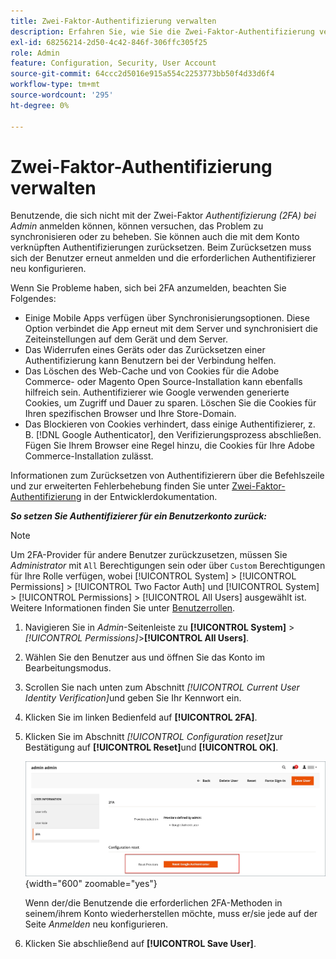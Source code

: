 ```yaml
---
title: Zwei-Faktor-Authentifizierung verwalten
description: Erfahren Sie, wie Sie die Zwei-Faktor-Authentifizierung verwalten und die Authentifizierer für Admin-Benutzer zurücksetzen.
exl-id: 68256214-2d50-4c42-846f-306ffc305f25
role: Admin
feature: Configuration, Security, User Account
source-git-commit: 64ccc2d5016e915a554c2253773bb50f4d33d6f4
workflow-type: tm+mt
source-wordcount: '295'
ht-degree: 0%

---
```


# Zwei-Faktor-Authentifizierung verwalten

Benutzende, die sich nicht mit der Zwei-Faktor _Authentifizierung (2FA) bei Admin_ anmelden können, können versuchen, das Problem zu synchronisieren oder zu beheben. Sie können auch die mit dem Konto verknüpften Authentifizierungen zurücksetzen. Beim Zurücksetzen muss sich der Benutzer erneut anmelden und die erforderlichen Authentifizierer neu konfigurieren.

Wenn Sie Probleme haben, sich bei 2FA anzumelden, beachten Sie Folgendes:

- Einige Mobile Apps verfügen über Synchronisierungsoptionen. Diese Option verbindet die App erneut mit dem Server und synchronisiert die Zeiteinstellungen auf dem Gerät und dem Server.
- Das Widerrufen eines Geräts oder das Zurücksetzen einer Authentifizierung kann Benutzern bei der Verbindung helfen.
- Das Löschen des Web-Cache und von Cookies für die Adobe Commerce- oder Magento Open Source-Installation kann ebenfalls hilfreich sein. Authentifizierer wie Google verwenden generierte Cookies, um Zugriff und Dauer zu sparen. Löschen Sie die Cookies für Ihren spezifischen Browser und Ihre Store-Domain.
- Das Blockieren von Cookies verhindert, dass einige Authentifizierer, z. B. [!DNL Google Authenticator], den Verifizierungsprozess abschließen. Fügen Sie Ihrem Browser eine Regel hinzu, die Cookies für Ihre Adobe Commerce-Installation zulässt.

Informationen zum Zurücksetzen von Authentifizierern über die Befehlszeile und zur erweiterten Fehlerbehebung finden Sie unter [Zwei-Faktor-Authentifizierung](https://developer.adobe.com/commerce/testing/functional-testing-framework/two-factor-authentication/) in der Entwicklerdokumentation.

**_So setzen Sie Authentifizierer für ein Benutzerkonto zurück:_**

>[!NOTE]
>
>Um 2FA-Provider für andere Benutzer zurückzusetzen, müssen Sie _Administrator_ mit `All` Berechtigungen sein oder über `Custom` Berechtigungen für Ihre Rolle verfügen, wobei [!UICONTROL System] > [!UICONTROL Permissions] > [!UICONTROL Two Factor Auth] und [!UICONTROL System] > [!UICONTROL Permissions] > [!UICONTROL All Users] ausgewählt ist. Weitere Informationen finden Sie unter [Benutzerrollen](permissions-user-roles.md).

1. Navigieren Sie in _Admin_-Seitenleiste zu **[!UICONTROL System]** > _[!UICONTROL Permissions]_>**[!UICONTROL All Users]**.

1. Wählen Sie den Benutzer aus und öffnen Sie das Konto im Bearbeitungsmodus.

1. Scrollen Sie nach unten zum Abschnitt _[!UICONTROL Current User Identity Verification]_&#x200B;und geben Sie Ihr Kennwort ein.

1. Klicken Sie im linken Bedienfeld auf **[!UICONTROL 2FA]**.

1. Klicken Sie im Abschnitt _[!UICONTROL Configuration reset]_&#x200B;zur Bestätigung auf **[!UICONTROL Reset]**&#x200B;und **[!UICONTROL OK]**.

   ![Benutzerkonto - 2FA aktivieren](./assets/admin-2fa-config-reset-providers.png){width="600" zoomable="yes"}

   Wenn der/die Benutzende die erforderlichen 2FA-Methoden in seinem/ihrem Konto wiederherstellen möchte, muss er/sie jede auf der Seite _Anmelden_ neu konfigurieren.

1. Klicken Sie abschließend auf **[!UICONTROL Save User]**.
